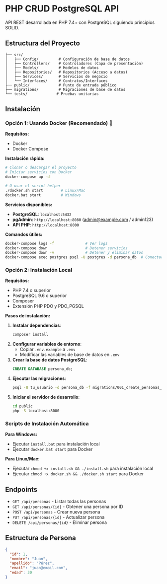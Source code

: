 # PHP CRUD PostgreSQL API

API REST desarrollada en PHP 7.4+ con PostgreSQL siguiendo principios SOLID.

## Estructura del Proyecto

```
├── src/
│   ├── Config/         # Configuración de base de datos
│   ├── Controllers/    # Controladores (Capa de presentación)
│   ├── Models/         # Modelos de datos
│   ├── Repositories/   # Repositorios (Acceso a datos)
│   ├── Services/       # Servicios de negocio
│   └── Interfaces/     # Contratos/Interfaces
├── public/             # Punto de entrada público
├── migrations/         # Migraciones de base de datos
└── tests/             # Pruebas unitarias
```

## Instalación

### Opción 1: Usando Docker (Recomendado) 🐳

**Requisitos:**

- Docker
- Docker Compose

**Instalación rápida:**

```bash
# Clonar o descargar el proyecto
# Iniciar servicios con Docker
docker-compose up -d

# O usar el script helper
./docker.sh start        # Linux/Mac
docker.bat start         # Windows
```

**Servicios disponibles:**

- **PostgreSQL**: `localhost:5432`
- **pgAdmin**: `http://localhost:8080` (admin@example.com / admin123)
- **API PHP**: `http://localhost:8000`

**Comandos útiles:**

```bash
docker-compose logs -f              # Ver logs
docker-compose down                 # Detener servicios
docker-compose down -v              # Detener y eliminar datos
docker-compose exec postgres psql -U postgres -d persona_db  # Conectar a BD
```

### Opción 2: Instalación Local

**Requisitos:**

- PHP 7.4 o superior
- PostgreSQL 9.6 o superior
- Composer
- Extensión PHP PDO y PDO_PGSQL

**Pasos de instalación:**

1. **Instalar dependencias**:
   ```bash
   composer install
   ```
2. **Configurar variables de entorno**:
   - Copiar `.env.example` a `.env`
   - Modificar las variables de base de datos en `.env`
3. **Crear la base de datos PostgreSQL**:
   ```sql
   CREATE DATABASE persona_db;
   ```
4. **Ejecutar las migraciones**:
   ```bash
   psql -U tu_usuario -d persona_db -f migrations/001_create_personas_table.sql
   ```
5. **Iniciar el servidor de desarrollo**:
   ```bash
   cd public
   php -S localhost:8000
   ```

### Scripts de Instalación Automática

**Para Windows:**

- Ejecutar `install.bat` para instalación local
- Ejecutar `docker.bat start` para Docker

**Para Linux/Mac:**

- Ejecutar `chmod +x install.sh && ./install.sh` para instalación local
- Ejecutar `chmod +x docker.sh && ./docker.sh start` para Docker

## Endpoints

- `GET /api/personas` - Listar todas las personas
- `GET /api/personas/{id}` - Obtener una persona por ID
- `POST /api/personas` - Crear nueva persona
- `PUT /api/personas/{id}` - Actualizar persona
- `DELETE /api/personas/{id}` - Eliminar persona

## Estructura de Persona

```json
{
  "id": 1,
  "nombre": "Juan",
  "apellido": "Pérez",
  "email": "juan@email.com",
  "edad": 30
}
```
